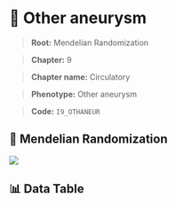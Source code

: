 # 🧪 Other aneurysm

> **Root:** Mendelian Randomization

> **Chapter:** 9  

> **Chapter name:** Circulatory

> **Phenotype:** Other aneurysm  

> **Code:** `I9_OTHANEUR`

## 🧬 Mendelian Randomization  

<img src="/MR/Figures/Forward/I9_OTHANEUR.png"/>

## 📊 Data Table

<CsvTableMRF src="/MR/Data/Forward/I9_OTHANEUR.csv"/>
